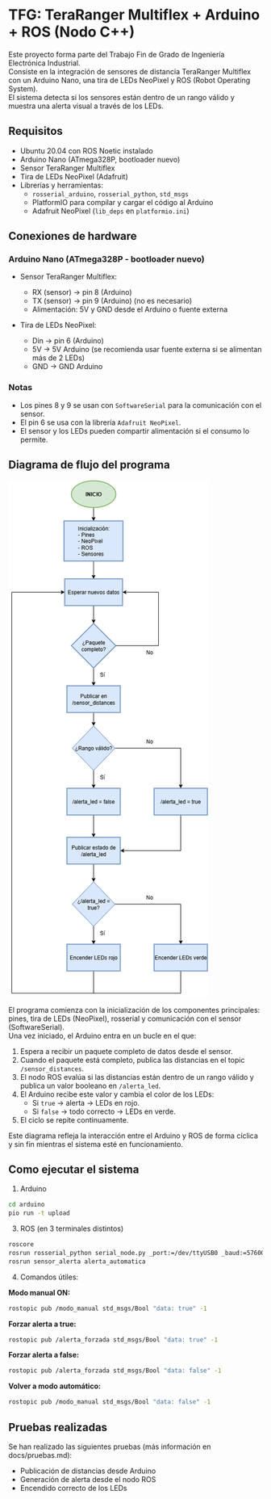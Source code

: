 # TFG: TeraRanger Multiflex + Arduino + ROS (Nodo C++)
Este proyecto forma parte del Trabajo Fin de Grado de Ingeniería Electrónica Industrial.  
Consiste en la integración de sensores de distancia TeraRanger Multiflex con un Arduino Nano, una tira de LEDs NeoPixel y ROS (Robot Operating System).  
El sistema detecta si los sensores están dentro de un rango válido y muestra una alerta visual a través de los LEDs.

## Requisitos
- Ubuntu 20.04 con ROS Noetic instalado
- Arduino Nano (ATmega328P, bootloader nuevo)
- Sensor TeraRanger Multiflex
- Tira de LEDs NeoPixel (Adafruit)
- Librerías y herramientas:
  - `rosserial_arduino`, `rosserial_python`, `std_msgs`
  - PlatformIO para compilar y cargar el código al Arduino
  - Adafruit NeoPixel (`lib_deps` en `platformio.ini`)

## Conexiones de hardware

### Arduino Nano (ATmega328P - bootloader nuevo)

- Sensor TeraRanger Multiflex:
  - RX (sensor) → pin 8 (Arduino)
  - TX (sensor) → pin 9 (Arduino) (no es necesario)
  - Alimentación: 5V y GND desde el Arduino o fuente externa

- Tira de LEDs NeoPixel:
  - Din → pin 6 (Arduino)
  - 5V → 5V Arduino (se recomienda usar fuente externa si se alimentan más de 2 LEDs)
  - GND → GND Arduino

### Notas

- Los pines 8 y 9 se usan con `SoftwareSerial` para la comunicación con el sensor.
- El pin 6 se usa con la librería `Adafruit NeoPixel`.
- El sensor y los LEDs pueden compartir alimentación si el consumo lo permite.

## Diagrama de flujo del programa

![Diagrama de flujo del programa](docs/diagrama-flujo.png)

El programa comienza con la inicialización de los componentes principales: pines, tira de LEDs (NeoPixel), rosserial y comunicación con el sensor (SoftwareSerial).  
Una vez iniciado, el Arduino entra en un bucle en el que:

1. Espera a recibir un paquete completo de datos desde el sensor.
2. Cuando el paquete está completo, publica las distancias en el topic `/sensor_distances`.
3. El nodo ROS evalúa si las distancias están dentro de un rango válido y publica un valor booleano en `/alerta_led`.
4. El Arduino recibe este valor y cambia el color de los LEDs:
   - Si `true` → alerta → LEDs en rojo.
   - Si `false` → todo correcto → LEDs en verde.
5. El ciclo se repite continuamente.

Este diagrama refleja la interacción entre el Arduino y ROS de forma cíclica y sin fin mientras el sistema esté en funcionamiento.

## Como ejecutar el sistema
1) Arduino
```bash
cd arduino
pio run -t upload
```
3) ROS (en 3 terminales distintos)
```bash
roscore
rosrun rosserial_python serial_node.py _port:=/dev/ttyUSB0 _baud:=57600 
rosrun sensor_alerta alerta_automatica
```
4) Comandos útiles:

  **Modo manual ON:**
```bash
rostopic pub /modo_manual std_msgs/Bool "data: true" -1
```
   **Forzar alerta a true:** 
```bash
rostopic pub /alerta_forzada std_msgs/Bool "data: true" -1
```
   **Forzar alerta a false:**
```bash
rostopic pub /alerta_forzada std_msgs/Bool "data: false" -1
```
   **Volver a modo automático:**
```bash
rostopic pub /modo_manual std_msgs/Bool "data: false" -1
```

## Pruebas realizadas
Se han realizado las siguientes pruebas (más información en docs/pruebas.md):
- Publicación de distancias desde Arduino
- Generación de alerta desde el nodo ROS
- Encendido correcto de los LEDs


